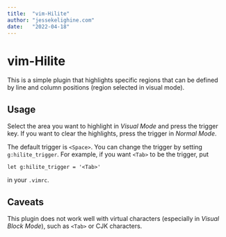 ```yaml
---
title:  "vim-Hilite"
author: "jessekelighine.com"
date:   "2022-04-18"
---
```


# vim-Hilite

This is a simple plugin that highlights specific regions that can be defined by
line and column positions (region selected in visual mode).

## Usage

Select the area you want to highlight in *Visual Mode* and press the trigger
key. If you want to clear the highlights, press the trigger in *Normal Mode*.

The default trigger is `<Space>`.  You can change the trigger by setting 
`g:hilite_trigger`. For example, if you want `<Tab>` to be the trigger, put
```vim
let g:hilite_trigger = '<Tab>'
```
in your `.vimrc`.

## Caveats

This plugin does not work well with virtual characters (especially in *Visual
Block Mode*), such as `<Tab>` or CJK characters.
